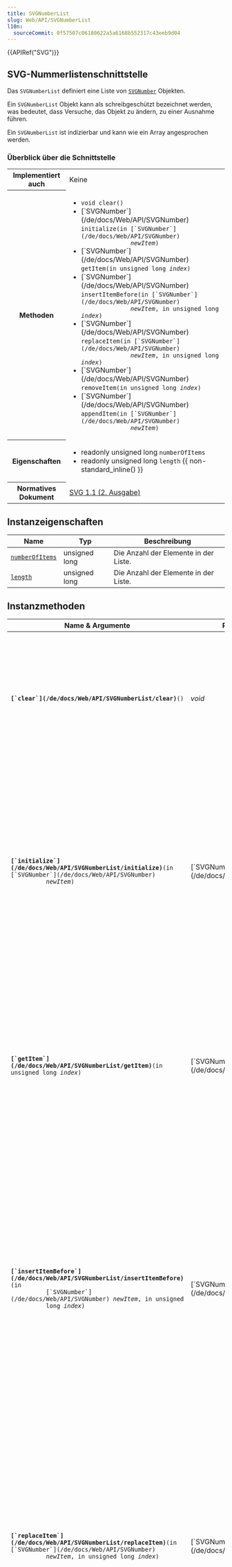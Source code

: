 ```yaml
---
title: SVGNumberList
slug: Web/API/SVGNumberList
l10n:
  sourceCommit: 0f57507c06180622a5a6168b552317c43eeb9d04
---
```


{{APIRef("SVG")}}

## SVG-Nummerlistenschnittstelle

Das `SVGNumberList` definiert eine Liste von [`SVGNumber`](/de/docs/Web/API/SVGNumber) Objekten.

Ein `SVGNumberList` Objekt kann als schreibgeschützt bezeichnet werden, was bedeutet, dass Versuche, das Objekt zu ändern, zu einer Ausnahme führen.

Ein `SVGNumberList` ist indizierbar und kann wie ein Array angesprochen werden.

### Überblick über die Schnittstelle

<table class="standard-table">
  <tbody>
    <tr>
      <th scope="row">Implementiert auch</th>
      <td>Keine</td>
    </tr>
    <tr>
      <th scope="row">Methoden</th>
      <td>
        <ul>
          <li><code>void clear()</code></li>
          <li>
            [`SVGNumber`](/de/docs/Web/API/SVGNumber)
            <code
              >initialize(in [`SVGNumber`](/de/docs/Web/API/SVGNumber)
              <var>newItem</var>)</code
            >
          </li>
          <li>
            [`SVGNumber`](/de/docs/Web/API/SVGNumber)
            <code>getItem(in unsigned long <var>index</var>)</code>
          </li>
          <li>
            [`SVGNumber`](/de/docs/Web/API/SVGNumber)
            <code
              >insertItemBefore(in [`SVGNumber`](/de/docs/Web/API/SVGNumber)
              <var>newItem</var>, in unsigned long <var>index</var>)</code
            >
          </li>
          <li>
            [`SVGNumber`](/de/docs/Web/API/SVGNumber)
            <code
              >replaceItem(in [`SVGNumber`](/de/docs/Web/API/SVGNumber)
              <var>newItem</var>, in unsigned long <var>index</var>)</code
            >
          </li>
          <li>
            [`SVGNumber`](/de/docs/Web/API/SVGNumber)
            <code>removeItem(in unsigned long <var>index</var>)</code>
          </li>
          <li>
            [`SVGNumber`](/de/docs/Web/API/SVGNumber)
            <code
              >appendItem(in [`SVGNumber`](/de/docs/Web/API/SVGNumber)
              <var>newItem</var>)</code
            >
          </li>
        </ul>
      </td>
    </tr>
    <tr>
      <th scope="row">Eigenschaften</th>
      <td>
        <ul>
          <li>readonly unsigned long <code>numberOfItems</code></li>
          <li>
            readonly unsigned long
            <code>length</code> {{ non-standard_inline() }}
          </li>
        </ul>
      </td>
    </tr>
    <tr>
      <th scope="row">Normatives Dokument</th>
      <td>
        <a href="https://www.w3.org/TR/SVG/types.html#InterfaceSVGNumberList"
          >SVG 1.1 (2. Ausgabe)</a
        >
      </td>
    </tr>
  </tbody>
</table>

## Instanzeigenschaften

| Name                                                            | Typ           | Beschreibung                          |
| --------------------------------------------------------------- | ------------- | ------------------------------------- |
| [`numberOfItems`](/de/docs/Web/API/SVGNumberList/numberOfItems) | unsigned long | Die Anzahl der Elemente in der Liste. |
| [`length`](/de/docs/Web/API/SVGNumberList/length)               | unsigned long | Die Anzahl der Elemente in der Liste. |

## Instanzmethoden

<table class="standard-table">
  <thead>
    <tr>
      <th>Name &amp; Argumente</th>
      <th>Rückgabetyp</th>
      <th>Beschreibung</th>
    </tr>
  </thead>
  <tbody>
    <tr>
      <td>
        <code><strong>[`clear`](/de/docs/Web/API/SVGNumberList/clear)</strong>()</code>
      </td>
      <td><var>void</var></td>
      <td>
        <p>
          Entfernt alle vorhandenen aktuellen Elemente aus der Liste, so dass die Liste leer ist.
        </p>
        <p><strong>Ausnahmen:</strong></p>
        <ul>
          <li>
            Eine [`DOMException`](/de/docs/Web/API/DOMException) mit dem Code
            <code>NO_MODIFICATION_ALLOWED_ERR</code> wird ausgelöst, wenn die Liste einem schreibgeschützten Attribut entspricht oder wenn das Objekt selbst schreibgeschützt ist.
          </li>
        </ul>
      </td>
    </tr>
    <tr>
      <td>
        <code
          ><strong>[`initialize`](/de/docs/Web/API/SVGNumberList/initialize)</strong>(in [`SVGNumber`](/de/docs/Web/API/SVGNumber)
          <var>newItem</var>)</code
        >
      </td>
      <td>[`SVGNumber`](/de/docs/Web/API/SVGNumber)</td>
      <td>
        <p>
          Entfernt alle vorhandenen aktuellen Elemente aus der Liste und initialisiert die Liste mit dem angegebenen Einzelteil
          <code><var>newItem</var></code
          >. Wenn das eingefügte Element bereits in einer Liste ist, wird es aus der vorherigen Liste entfernt, bevor es in diese Liste eingefügt wird. Das eingefügte Element ist das Element selbst und keine Kopie. Der Rückgabewert ist das Element, das in die Liste eingefügt wurde.
        </p>
        <p><strong>Ausnahmen:</strong></p>
        <ul>
          <li>
            Eine [`DOMException`](/de/docs/Web/API/DOMException) mit dem Code
            <code>NO_MODIFICATION_ALLOWED_ERR</code> wird ausgelöst, wenn die Liste einem schreibgeschützten Attribut entspricht oder wenn das Objekt selbst schreibgeschützt ist.
          </li>
        </ul>
      </td>
    </tr>
    <tr>
      <td>
        <code><strong>[`getItem`](/de/docs/Web/API/SVGNumberList/getItem)</strong>(in unsigned long <var>index</var>)</code>
      </td>
      <td>[`SVGNumber`](/de/docs/Web/API/SVGNumber)</td>
      <td>
        <p>
          Gibt das angegebene Element aus der Liste zurück. Das zurückgegebene Element ist das Element selbst und keine Kopie. Alle Änderungen, die am Element vorgenommen werden, werden sofort in der Liste widergespiegelt. Das erste Element hat die Nummer <code>0</code>.
        </p>
        <p><strong>Ausnahmen:</strong></p>
        <ul>
          <li>
            Eine [`DOMException`](/de/docs/Web/API/DOMException) mit dem Code
            <code>NO_MODIFICATION_ALLOWED_ERR</code> wird ausgelöst, wenn die Liste einem schreibgeschützten Attribut entspricht oder wenn das Objekt selbst schreibgeschützt ist.
          </li>
        </ul>
      </td>
    </tr>
    <tr>
      <td>
        <code
          ><strong>[`insertItemBefore`](/de/docs/Web/API/SVGNumberList/insertItemBefore)</strong>(in
          [`SVGNumber`](/de/docs/Web/API/SVGNumber) <var>newItem</var>, in unsigned
          long <var>index</var>)</code
        >
      </td>
      <td>[`SVGNumber`](/de/docs/Web/API/SVGNumber)</td>
      <td>
        <p>
          Fügt ein neues Element an der angegebenen Position in die Liste ein. Das erste Element hat die Nummer <code>0</code>.
        </p>
        <p>
          Wenn <code><var>newItem</var></code> bereits in einer Liste ist, wird es aus der vorherigen Liste entfernt, bevor es in diese Liste eingefügt wird. Das eingefügte Element ist das Element selbst und keine Kopie. Wenn das Element bereits in dieser Liste ist, beachten Sie, dass der Index des einzufügenden Elements vor der Entfernung des Elements ist.
        </p>
        <p>
          Wenn der <code><var>index</var></code> gleich <code>0</code> ist, wird das neue Element am Anfang der Liste eingefügt. Ist der Index größer oder gleich <code>numberOfItems</code>, wird das neue Element am Ende der Liste angehängt.
        </p>
        <p><strong>Ausnahmen:</strong></p>
        <ul>
          <li>
            Eine [`DOMException`](/de/docs/Web/API/DOMException) mit dem Code
            <code>NO_MODIFICATION_ALLOWED_ERR</code> wird ausgelöst, wenn die Liste einem schreibgeschützten Attribut entspricht oder wenn das Objekt selbst schreibgeschützt ist.
          </li>
        </ul>
      </td>
    </tr>
    <tr>
      <td>
        <code
          ><strong>[`replaceItem`](/de/docs/Web/API/SVGNumberList/replaceItem)</strong>(in [`SVGNumber`](/de/docs/Web/API/SVGNumber)
          <var>newItem</var>, in unsigned long <var>index</var>)</code
        >
      </td>
      <td>[`SVGNumber`](/de/docs/Web/API/SVGNumber)</td>
      <td>
        <p>
          Ersetzt ein vorhandenes Element in der Liste durch ein neues Element. Wenn
          <code><var>newItem</var></code> bereits in einer Liste ist, wird es aus der vorherigen Liste entfernt, bevor es in diese Liste eingefügt wird. Das eingefügte Element ist das Element selbst und keine Kopie. Wenn das Element bereits in dieser Liste ist, beachten Sie, dass der Index des zu ersetzenden Elements vor der Entfernung des Elements ist.
        </p>
        <p><strong>Ausnahmen:</strong></p>
        <ul>
          <li>
            Eine [`DOMException`](/de/docs/Web/API/DOMException) mit dem Code
            <code>NO_MODIFICATION_ALLOWED_ERR</code> wird ausgelöst, wenn die Liste einem schreibgeschützten Attribut entspricht oder wenn das Objekt selbst schreibgeschützt ist.
          </li>
          <li>
            Eine [`DOMException`](/de/docs/Web/API/DOMException) mit dem Code
            <code>INDEX_SIZE_ERR</code> wird ausgelöst, wenn
            <code><var>index</var></code
            > größer oder gleich <code>numberOfItems</code> ist.
          </li>
        </ul>
      </td>
    </tr>
    <tr>
      <td>
        <code
          ><strong>[`removeItem`](/de/docs/Web/API/SVGNumberList/removeItem)</strong>(in unsigned long <var>index</var>)</code
        >
      </td>
      <td>[`SVGNumber`](/de/docs/Web/API/SVGNumber)</td>
      <td>
        <p>Entfernt ein vorhandenes Element aus der Liste.</p>
        <p><strong>Ausnahmen:</strong></p>
        <ul>
          <li>
            Eine [`DOMException`](/de/docs/Web/API/DOMException) mit dem Code
            <code>NO_MODIFICATION_ALLOWED_ERR</code> wird ausgelöst, wenn die Liste einem schreibgeschützten Attribut entspricht oder wenn das Objekt selbst schreibgeschützt ist.
          </li>
          <li>
            Eine [`DOMException`](/de/docs/Web/API/DOMException) mit dem Code
            <code>INDEX_SIZE_ERR</code> wird ausgelöst, wenn
            <code><var>index</var></code
            > größer oder gleich <code>numberOfItems</code> ist.
          </li>
        </ul>
      </td>
    </tr>
    <tr>
      <td>
        <code
          ><strong>[`appendItem`](/de/docs/Web/API/SVGNumberList/appendItem)</strong>(in [`SVGNumber`](/de/docs/Web/API/SVGNumber)
          <var>newItem</var>)</code
        >
      </td>
      <td>[`SVGNumber`](/de/docs/Web/API/SVGNumber)</td>
      <td>
        <p>
          Fügt ein neues Element am Ende der Liste ein. Wenn
          <code><var>newItem</var></code> bereits in einer Liste ist, wird es aus der vorherigen Liste entfernt, bevor es in diese Liste eingefügt wird. Das eingefügte Element ist das Element selbst und keine Kopie.
        </p>
        <p><strong>Ausnahmen:</strong></p>
        <ul>
          <li>
            Eine [`DOMException`](/de/docs/Web/API/DOMException) mit dem Code
            <code>NO_MODIFICATION_ALLOWED_ERR</code> wird ausgelöst, wenn die Liste einem schreibgeschützten Attribut entspricht oder wenn das Objekt selbst schreibgeschützt ist.
          </li>
        </ul>
      </td>
    </tr>
  </tbody>
</table>

## Spezifikationen

{{Specifications}}

## Browser-Kompatibilität

{{Compat}}

